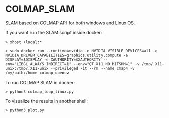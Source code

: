 # COLMAP_SLAM
SLAM based on COLMAP API for both windows and Linux OS.

If you want run the SLAM script inside docker:

```> xhost +local:*```

```> sudo docker run --runtime=nvidia -e NVIDIA_VISIBLE_DEVICES=all -e NVIDIA_DRIVER_CAPABILITIES=graphics,utility,compute -e DISPLAY=$DISPLAY -e XAUTHORITY=$XAUTHORITY --env="LIBGL_ALWAYS_INDIRECT=1" --env="QT_X11_NO_MITSHM=1" -v /tmp/.X11-unix:/tmp/.X11-unix --privileged -it --rm --name cmap4 -v /my/path:/home colmap_opencv```

To run COLMAP SLAM in docker:

```> python3 colmap_loop_linux.py```

To visualize the results in another shell:

```> python3 plot.py```